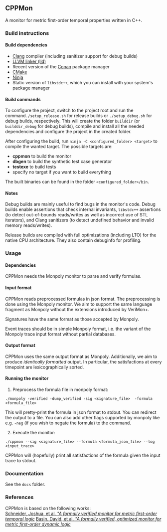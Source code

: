 ## CPPMon

A monitor for metric first-order temporal properties written in C++.

### Build instructions

#### Build dependencies

- [Clang](https://clang.llvm.org) compiler (including sanitizer support for debug builds)
- [LLVM linker (lld)](https://lld.llvm.org)
- Recent version of the [Conan](https://conan.io) package manager
- [CMake](https://cmake.org)
- [Ninja](https://ninja-build.org)
- Static version of `libstdc++`, which you can install with your system's package manager

#### Build commands

To configure the project, switch to the project root and run the command`./setup_release.sh` for release builds
or `./setup_debug.sh` for debug builds, respectively. This will create the folder `builddir` (or `builddir_debug` for
debug builds), compile and install all the needed dependencies and configure the project in the created folder.

After configuring the build, run `ninja -C <configured_folder> <target>` to compile the wanted target. The possible
targets are:

- **cppmon** to build the monitor
- **dbgen** to build the synthetic test case generator
- **testexe** to build tests
- specify no target if you want to build everything

The built binaries can be found in the folder `<configured_folder>/bin`.

#### Notes

Debug builds are mainly useful to find bugs in the monitor's code. Debug builds enable assertions that check internal
invariants, `libstdc++` assertions (to detect out-of-bounds reads/writes as well as incorrect use of STL iterators), and
Clang sanitizers (to detect undefined behavior and invalid memory reads/writes).

Release builds are compiled with full optimizations (including LTO) for the native CPU architecture. They also contain
debuginfo for profiling.

### Usage

#### Dependencies

CPPMon needs the Monpoly monitor to parse and verify formulas.

#### Input format

CPPMon reads preprocessed formulas in json format. The preprocessing is done using the Monpoly monitor. We aim to
support the same language fragment as Monpoly without the extensions introduced by VeriMon+.

Signatures have the same format as those accepted by Monpoly.

Event traces should be in simple Monpoly format, i.e. the variant of the Monpoly trace input format without partial
databases.

#### Output format

CPPMon uses the same output format as Monpoly. Additionally, we aim to produce *identically formatted* output. In
particular, the satisfactions at every timepoint are lexicographically sorted.

#### Running the monitor

1. Preprocess the formula file in monpoly format:

```
./monpoly -verified -dump_verified -sig <signature_file>  -formula <formula_file>
```

This will pretty-print the formula in json format to stdout. You can redirect the output to a file. You can also add
other flags supported by monpoly like e.g. `-neg` (if you wish to negate the formula) to the command.

2. Execute the monitor:

```
./cppmon --sig <signature_file> --formula <formula_json_file> --log <input_trace>
```

CPPMon will (hopefully) print all satisfactions of the formula given the input trace to stdout.

### Documentation

See the `docs` folder.

### References

CPPMon is based on the following works:  
[Schneider, Joshua, et al. *"A formally verified monitor for metric first-order temporal
logic*](https://link.springer.com/chapter/10.1007/978-3-030-32079-9_18)
[Basin, David, et al. *"A formally verified, optimized monitor for metric first-order dynamic
logic*](https://link.springer.com/chapter/10.1007/978-3-030-51074-9_25)
